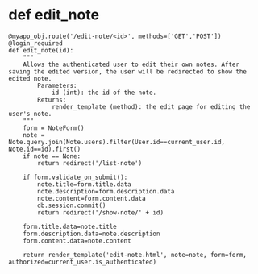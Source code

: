 # def edit_note

	@myapp_obj.route('/edit-note/<id>', methods=['GET','POST'])
	@login_required
	def edit_note(id):
		"""
		Allows the authenticated user to edit their own notes. After saving the edited version, the user will be redirected to show the edited note.
			Parameters:
				id (int): the id of the note.
			Returns:
				render_template (method): the edit page for editing the user's note.
		"""
	    form = NoteForm()
	    note = Note.query.join(Note.users).filter(User.id==current_user.id, Note.id==id).first()
	    if note == None:
	        return redirect('/list-note')

	    if form.validate_on_submit():
	        note.title=form.title.data
	        note.description=form.description.data
	        note.content=form.content.data
	        db.session.commit()
	        return redirect('/show-note/' + id)

	    form.title.data=note.title
	    form.description.data=note.description
	    form.content.data=note.content

	    return render_template('edit-note.html', note=note, form=form, authorized=current_user.is_authenticated)
